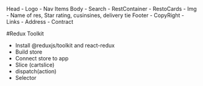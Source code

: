 Head - Logo - Nav Items
Body - Search - RestContainer - RestoCards - Img - Name of res, Star rating, cusinsines, delivery tie
Footer - CopyRight - Links - Address - Contract

#Redux Toolkit

- Install @reduxjs/toolkit and react-redux
- Build store
- Connect store to app
- Slice (cartslice)
- dispatch(action)
- Selector
